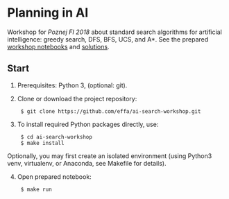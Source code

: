 # Planning in AI

Workshop for *Poznej FI 2018*
about standard search algorithms for artificial intelligence:
greedy search, DFS, BFS, UCS, and A\*.
See the prepared [workshop notebooks](./00-planning-in-AI.ipynb) and [solutions](./solutions.py).


## Start

1. Prerequisites: Python 3, (optional: git).

2. Clone or download the project repository:

        $ git clone https://github.com/effa/ai-search-workshop.git

3. To install required Python packages directly, use:

        $ cd ai-search-workshop
        $ make install

  Optionally, you may first create an isolated environment
  (using Python3 venv, virtualenv, or Anaconda, see Makefile for details).

4. Open prepared notebook:

        $ make run
